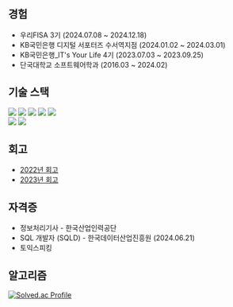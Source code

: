 
## 경험
- 우리FISA 3기 (2024.07.08 ~ 2024.12.18)
- KB국민은행 디지털 서포터즈 수서역지점 (2024.01.02 ~ 2024.03.01)
- KB국민은행_IT's Your Life 4기 (2023.07.03 ~ 2023.09.25)
- 단국대학교 소프트웨어학과 (2016.03 ~ 2024.02)

## 기술 스택
<p>
  <img src="https://img.shields.io/badge/Python-3776AB?style=for-the-badge&logo=python&logoColor=white"/>
  <img src="https://img.shields.io/badge/Java-ED8B00?style=for-the-badge&logo=java&logoColor=white"/>
  <img src="https://img.shields.io/badge/SpringBoot-6DB33F?style=for-the-badge&logo=spring-boot&logoColor=white"/>
  <img src="https://img.shields.io/badge/spring data jpa-6DB33F?style=for-the-badge&logo=SpringBoot&logoColor=white">
  <img src="https://img.shields.io/badge/Oracle-F80000?style=for-the-badge&logo=oracle&logoColor=white"/> <br>
  <img src="https://img.shields.io/badge/SWAGGER-85EA2D?style=for-the-badge&logo=swagger&logoColor=white"/>
  <img src="https://img.shields.io/badge/JIRA-0052CC?style=for-the-badge&logo=jira-software&logoColor=white"/>
</p>

## 회고
- [2022년 회고](https://cookie.tistory.com/89)
- [2023년 회고](https://cookie.tistory.com/102)

## 자격증
- 정보처리기사 - 한국산업인력공단 
- SQL 개발자 (SQLD) - 한국데이터산업진흥원 (2024.06.21)
- 토익스피킹

## 알고리즘
[![Solved.ac Profile](http://mazassumnida.wtf/api/v2/generate_badge?boj=1stevering)](https://solved.ac/1stevering/)
